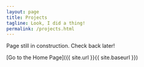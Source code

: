 ```yaml
---
layout: page
title: Projects
tagline: Look, I did a thing!
permalink: /projects.html
---
```


Page still in construction. Check back later!


[Go to the Home Page]({{ site.url }}{{ site.baseurl }})
